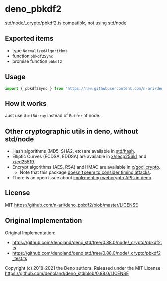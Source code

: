 # deno_pbkdf2

std/node/_crypto/pbkdf2.ts compatible, not using std/node

## Exported items

- type `NormalizedAlgorithms`
- function `pbkdf2Sync`
- promise function `pbkdf2`

## Usage

```ts
import { pbkdf2Sync } from "https://raw.githubusercontent.com/n-ari/deno_pbkdf2/master/mod.ts";
```

## How it works

Just use `Uint8Array` instead of `Buffer` of node.

## Other cryptographic utils in deno, without std/node

- Hash algorithms (MD5, SHA2, etc) are available in [std/hash](https://deno.land/std@0.88.0/hash).
- Elliptic Curves (ECDSA, EDDSA) are available in [x/secp256k1](https://deno.land/x/secp256k1@1.0.5) and [x/ed25519](https://deno.land/x/ed25519@1.0.1).
- Encrypt algorithms (AES, RSA) and HMAC are available in [x/god_crypto](https://deno.land/x/god_crypto@v1.4.9).
  - Note that this package [doesn't seem to consider timing attacks](https://github.com/invisal/god_crypto/blob/master/src/math.ts).
- There is an open issue about [implementing webcrypto APIs in deno](https://github.com/denoland/deno/issues/1891).

## License

MIT
https://github.com/n-ari/deno_pbkdf2/blob/master/LICENSE

## Original Implementation

Original Implementation:
- https://github.com/denoland/deno_std/tree/0.88.0/node/_crypto/pbkdf2.ts
- https://github.com/denoland/deno_std/tree/0.88.0/node/_crypto/pbkdf2_test.ts

Copyright (c) 2018-2021 the Deno authors.
Released under the MIT License
https://github.com/denoland/deno_std/blob/0.88.0/LICENSE

